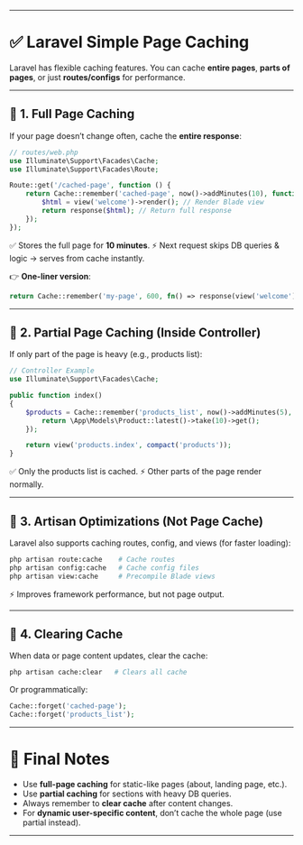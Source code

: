 
---

# ✅ Laravel Simple Page Caching

Laravel has flexible caching features. You can cache **entire pages**, **parts of pages**, or just **routes/configs** for performance.

---

## 🔹 1. Full Page Caching

If your page doesn’t change often, cache the **entire response**:

```php
// routes/web.php
use Illuminate\Support\Facades\Cache;
use Illuminate\Support\Facades\Route;

Route::get('/cached-page', function () {
    return Cache::remember('cached-page', now()->addMinutes(10), function () {
        $html = view('welcome')->render(); // Render Blade view
        return response($html); // Return full response
    });
});
```

✅ Stores the full page for **10 minutes**.
⚡ Next request skips DB queries & logic → serves from cache instantly.

👉 **One-liner version**:

```php
return Cache::remember('my-page', 600, fn() => response(view('welcome')));
```

---

## 🔹 2. Partial Page Caching (Inside Controller)

If only part of the page is heavy (e.g., products list):

```php
// Controller Example
use Illuminate\Support\Facades\Cache;

public function index()
{
    $products = Cache::remember('products_list', now()->addMinutes(5), function () {
        return \App\Models\Product::latest()->take(10)->get();
    });

    return view('products.index', compact('products'));
}
```

✅ Only the products list is cached.
⚡ Other parts of the page render normally.

---

## 🔹 3. Artisan Optimizations (Not Page Cache)

Laravel also supports caching routes, config, and views (for faster loading):

```bash
php artisan route:cache    # Cache routes
php artisan config:cache   # Cache config files
php artisan view:cache     # Precompile Blade views
```

⚡ Improves framework performance, but not page output.

---

## 🔹 4. Clearing Cache

When data or page content updates, clear the cache:

```bash
php artisan cache:clear   # Clears all cache
```

Or programmatically:

```php
Cache::forget('cached-page');
Cache::forget('products_list');
```

---

# 📝 Final Notes

* Use **full-page caching** for static-like pages (about, landing page, etc.).
* Use **partial caching** for sections with heavy DB queries.
* Always remember to **clear cache** after content changes.
* For **dynamic user-specific content**, don’t cache the whole page (use partial instead).

---
